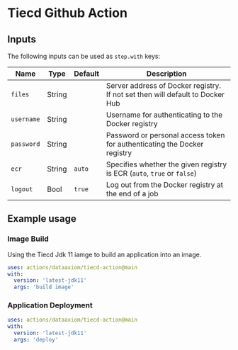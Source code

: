 # Tiecd Github Action



## Inputs

The following inputs can be used as `step.with` keys:

| Name       | Type   | Default | Description                                                                   |
|------------|--------|---------|-------------------------------------------------------------------------------|
| `files`    | String |         | Server address of Docker registry. If not set then will default to Docker Hub |
| `username` | String |         | Username for authenticating to the Docker registry                            |
| `password` | String |         | Password or personal access token for authenticating the Docker registry      |
| `ecr`      | String | `auto`  | Specifies whether the given registry is ECR (`auto`, `true` or `false`)       |
| `logout`   | Bool   | `true`  | Log out from the Docker registry at the end of a job                          |


## Example usage

### Image Build

Using the Tiecd Jdk 11 iamge to build an application into an image.

```yaml
uses: actions/dataaxiom/tiecd-action@main
with:
  version: 'latest-jdk11'
  args: 'build image'
```

### Application Deployment

```yaml
uses: actions/dataaxiom/tiecd-action@main
with:
  version: 'latest-jdk11'
  args: 'deploy'
```
